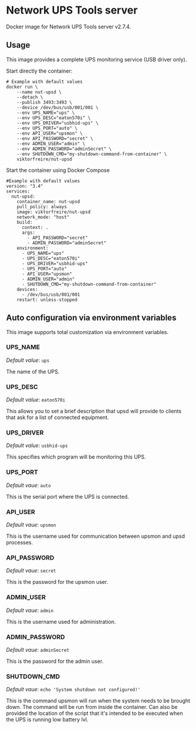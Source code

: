 # Network UPS Tools server

Docker image for Network UPS Tools server v2.7.4.

## Usage

This image provides a complete UPS monitoring service (USB driver only).

Start directly the container:

```console
# Example with default values 
docker run \
	--name nut-upsd \
	--detach \
	--publish 3493:3493 \
	--device /dev/bus/usb/001/001 \
	--env UPS_NAME="ups" \
	--env UPS_DESC="eaton570i" \
	--env UPS_DRIVER="usbhid-ups" \
	--env UPS_PORT="auto" \
	--env API_USER="upsmon" \
	--env API_PASSWORD="secret" \
	--env ADMIN_USER="admin" \
	--env ADMIN_PASSWORD="adminSecret" \
	--env SHUTDOWN_CMD="my-shutdown-command-from-container" \
	viktorfreire/nut-upsd
```

Start the container using Docker Compose
```console
#Example with default values
version: "3.4"
services:
  nut-upsd:
    container_name: nut-upsd
    pull_policy: always
    image: viktorfreire/nut-upsd
    network_mode: "host"
    build:
      context: .
      args:
        - API_PASSWORD="secret"
        - ADMIN_PASSWORD="adminSecret"
    environment:
      - UPS_NAME="ups"
      - UPS_DESC="eaton570i"
      - UPS_DRIVER="usbhid-ups"
      - UPS_PORT="auto"
      - API_USER="upsmon"
      - ADMIN_USER="admin"
      - SHUTDOWN_CMD="my-shutdown-command-from-container"
    devices:
      - /dev/bus/usb/001/001
    restart: unless-stopped
```

## Auto configuration via environment variables

This image supports total customization via environment variables.

### UPS_NAME

*Default value*: `ups`

The name of the UPS.

### UPS_DESC

*Default value*: `eaton570i`

This allows you to set a brief description that upsd will provide to clients that ask for a list of connected equipment.

### UPS_DRIVER

*Default value*: `usbhid-ups`

This specifies which program will be monitoring this UPS.

### UPS_PORT

*Default vaue*: `auto`

This is the serial port where the UPS is connected.

### API_USER

*Default vaue*: `upsmon`

This is the username used for communication between upsmon and upsd processes.

### API_PASSWORD

*Default vaue*: `secret`

This is the password for the upsmon user.

### ADMIN_USER

*Default vaue*: `admin`

This is the username used for administration.

### ADMIN_PASSWORD

*Default vaue*: `adminSecret`

This is the password for the admin user.

### SHUTDOWN_CMD

*Default vaue*: `echo 'System shutdown not configured!'`

This is the command upsmon will run when the system needs to be brought down. The command will be run from inside the container.
Can also be provided the location of the script that it's intended to be executed when the UPS is running low battery lvl.